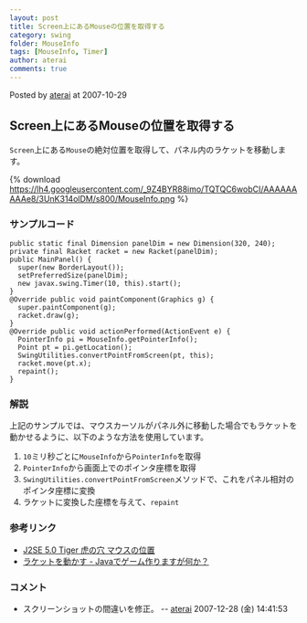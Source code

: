 ```yaml
---
layout: post
title: Screen上にあるMouseの位置を取得する
category: swing
folder: MouseInfo
tags: [MouseInfo, Timer]
author: aterai
comments: true
---
```


Posted by [aterai](http://terai.xrea.jp/aterai.html) at 2007-10-29

## Screen上にあるMouseの位置を取得する
`Screen`上にある`Mouse`の絶対位置を取得して、パネル内のラケットを移動します。

{% download https://lh4.googleusercontent.com/_9Z4BYR88imo/TQTQC6wobCI/AAAAAAAAAe8/3UnK314olDM/s800/MouseInfo.png %}

### サンプルコード
<pre class="prettyprint"><code>public static final Dimension panelDim = new Dimension(320, 240);
private final Racket racket = new Racket(panelDim);
public MainPanel() {
  super(new BorderLayout());
  setPreferredSize(panelDim);
  new javax.swing.Timer(10, this).start();
}
@Override public void paintComponent(Graphics g) {
  super.paintComponent(g);
  racket.draw(g);
}
@Override public void actionPerformed(ActionEvent e) {
  PointerInfo pi = MouseInfo.getPointerInfo();
  Point pt = pi.getLocation();
  SwingUtilities.convertPointFromScreen(pt, this);
  racket.move(pt.x);
  repaint();
}
</code></pre>

### 解説
上記のサンプルでは、マウスカーソルがパネル外に移動した場合でもラケットを動かせるように、以下のような方法を使用しています。

1. `10`ミリ秒ごとに`MouseInfo`から`PointerInfo`を取得
1. `PointerInfo`から画面上でのポインタ座標を取得
1. `SwingUtilities.convertPointFromScreen`メソッドで、これをパネル相対のポインタ座標に変換
1. ラケットに変換した座標を与えて、`repaint`

### 参考リンク
- [J2SE 5.0 Tiger 虎の穴 マウスの位置](http://www.javainthebox.net/laboratory/J2SE1.5/GUI/MouseLocation/MouseLocation.html)
- [ラケットを動かす - Javaでゲーム作りますが何か？](http://d.hatena.ne.jp/aidiary/20070601/1251545490)

<!-- dummy comment line for breaking list -->

### コメント
- スクリーンショットの間違いを修正。 -- [aterai](http://terai.xrea.jp/aterai.html) 2007-12-28 (金) 14:41:53

<!-- dummy comment line for breaking list -->

